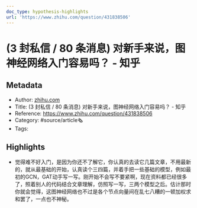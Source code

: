 ```yaml
---
doc_type: hypothesis-highlights
url: 'https://www.zhihu.com/question/431838506'
---
```

# (3 封私信 / 80 条消息) 对新手来说，图神经网络入门容易吗？ - 知乎
## Metadata
- Author: [zhihu.com]()
- Title: (3 封私信 / 80 条消息) 对新手来说，图神经网络入门容易吗？ - 知乎
- Reference: https://www.zhihu.com/question/431838506
- Category: #source/article🗞
- Tags:
## Highlights
- 觉得难不好入门，是因为你还不了解它，你认真的去读它几篇文章，不用最新的，就从最基础的开始，认真读个三四篇，并着手把一些基础的模型，例如最初的GCN，GAT动手写一写。刚开始不会写不要紧啊，现在资料都已经很多了，照着别人的代码结合文章理解，仿照写一写，三两个模型之后。估计那时你就会觉得，这图神经网络也不过是各个节点向量间在乱七八糟的一顿加权求和罢了，一点也不神秘。

